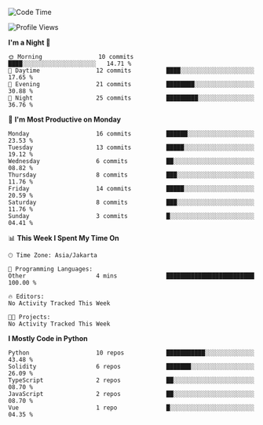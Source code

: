 <!--START_SECTION:waka-->
![Code Time](http://img.shields.io/badge/Code%20Time-1%2C390%20hrs%2013%20mins-blue)

![Profile Views](http://img.shields.io/badge/Profile%20Views-9-blue)

**I'm a Night 🦉** 

```text
🌞 Morning                10 commits          ████░░░░░░░░░░░░░░░░░░░░░   14.71 % 
🌆 Daytime                12 commits          ████░░░░░░░░░░░░░░░░░░░░░   17.65 % 
🌃 Evening                21 commits          ████████░░░░░░░░░░░░░░░░░   30.88 % 
🌙 Night                  25 commits          █████████░░░░░░░░░░░░░░░░   36.76 % 
```
📅 **I'm Most Productive on Monday** 

```text
Monday                   16 commits          ██████░░░░░░░░░░░░░░░░░░░   23.53 % 
Tuesday                  13 commits          █████░░░░░░░░░░░░░░░░░░░░   19.12 % 
Wednesday                6 commits           ██░░░░░░░░░░░░░░░░░░░░░░░   08.82 % 
Thursday                 8 commits           ███░░░░░░░░░░░░░░░░░░░░░░   11.76 % 
Friday                   14 commits          █████░░░░░░░░░░░░░░░░░░░░   20.59 % 
Saturday                 8 commits           ███░░░░░░░░░░░░░░░░░░░░░░   11.76 % 
Sunday                   3 commits           █░░░░░░░░░░░░░░░░░░░░░░░░   04.41 % 
```


📊 **This Week I Spent My Time On** 

```text
🕑︎ Time Zone: Asia/Jakarta

💬 Programming Languages: 
Other                    4 mins              █████████████████████████   100.00 % 

🔥 Editors: 
No Activity Tracked This Week

🐱‍💻 Projects: 
No Activity Tracked This Week
```

**I Mostly Code in Python** 

```text
Python                   10 repos            ███████████░░░░░░░░░░░░░░   43.48 % 
Solidity                 6 repos             ███████░░░░░░░░░░░░░░░░░░   26.09 % 
TypeScript               2 repos             ██░░░░░░░░░░░░░░░░░░░░░░░   08.70 % 
JavaScript               2 repos             ██░░░░░░░░░░░░░░░░░░░░░░░   08.70 % 
Vue                      1 repo              █░░░░░░░░░░░░░░░░░░░░░░░░   04.35 % 
```




<!--END_SECTION:waka-->
